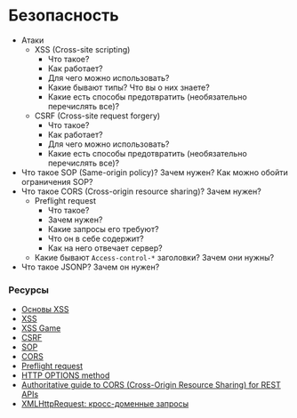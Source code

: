 # Безопасность

* Атаки
  * XSS (Cross-site scripting)
    * Что такое?
    * Как работает?
    * Для чего можно использовать?
    * Какие бывают типы? Что вы о них знаете?
    * Какие есть способы предотвратить (необязательно перечислять все)?
  * CSRF (Cross-site request forgery)
    * Что такое?
    * Как работает?
    * Для чего можно использовать?
    * Какие есть способы предотвратить (необязательно перечислять все)?
* Что такое SOP (Same-origin policy)? Зачем нужен? Как можно обойти ограничения SOP?
* Что такое CORS (Cross-origin resource sharing)? Зачем нужен?
  * Preflight request
    * Что такое?
    * Зачем нужен?
    * Какие запросы его требуют?
    * Что он в себе содержит?
    * Как на него отвечает сервер?
  * Какие бывают `Access-control-*` заголовки? Зачем они нужны?
* Что такое JSONP? Зачем он нужен?

### Ресурсы

* [Основы XSS](https://hackware.ru/?p=1174&PageSpeed=noscript)
* [XSS](https://portswigger.net/web-security/cross-site-scripting)
* [XSS Game](https://xss-game.appspot.com/level1)
* [CSRF](https://portswigger.net/web-security/csrf)
* [SOP](https://developer.mozilla.org/en/docs/Web/Security/Same-origin_policy)
* [CORS](https://developer.mozilla.org/en-US/docs/Web/HTTP/CORS)
* [Preflight request](https://developer.mozilla.org/en-US/docs/Glossary/Preflight_request)
* [HTTP OPTIONS method](https://developer.mozilla.org/en-US/docs/Web/HTTP/Methods/OPTIONS)
* [Authoritative guide to CORS (Cross-Origin Resource Sharing) for REST APIs](https://www.moesif.com/blog/technical/cors/Authoritative-Guide-to-CORS-Cross-Origin-Resource-Sharing-for-REST-APIs/)
* [XMLHttpRequest: кросс-доменные запросы](https://learn.javascript.ru/xhr-crossdomain)
